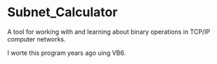 Subnet_Calculator
=================

A tool for working with and learning about binary operations in TCP/IP computer networks.

I worte this program years ago uing VB6.
